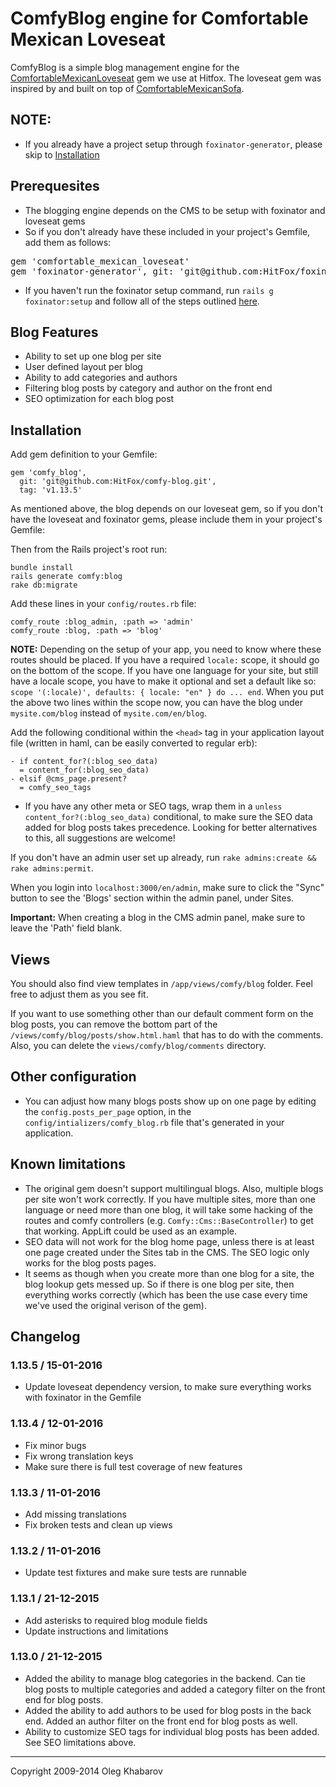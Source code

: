 # ComfyBlog engine for Comfortable Mexican Loveseat

ComfyBlog is a simple blog management engine for the [ComfortableMexicanLoveseat](https://github.com/HitFox/comfortable_mexican_loveseat) gem we use at Hitfox. The loveseat gem was inspired by and built on top of [ComfortableMexicanSofa](https://github.com/comfy/comfortable-mexican-sofa).

## **NOTE:**
* If you already have a project setup through `foxinator-generator`, please skip to [Installation](https://github.com/HitFox/comfy-blog#installation)

## Prerequesites
* The blogging engine depends on the CMS to be setup with foxinator and loveseat gems
* So if you don't already have these included in your project's Gemfile, add them as follows:
<pre>
gem 'comfortable_mexican_loveseat'
gem 'foxinator-generator', git: 'git@github.com:HitFox/foxinator-generator.git'
</pre>
* If you haven't run the foxinator setup command, run `rails g foxinator:setup` and follow all of the steps outlined [here](https://github.com/HitFox/foxinator-generator#usage).

## Blog Features

* Ability to set up one blog per site
* User defined layout per blog
* Ability to add categories and authors
* Filtering blog posts by category and author on the front end
* SEO optimization for each blog post

## Installation

Add gem definition to your Gemfile:

    gem 'comfy_blog',
      git: 'git@github.com:HitFox/comfy-blog.git',
      tag: 'v1.13.5'

As mentioned above, the blog depends on our loveseat gem, so if you don't have the loveseat and foxinator gems, please include them in your project's Gemfile:

Then from the Rails project's root run:

    bundle install
    rails generate comfy:blog
    rake db:migrate

Add these lines in your `config/routes.rb` file:

    comfy_route :blog_admin, :path => 'admin'
    comfy_route :blog, :path => 'blog'

**NOTE:** Depending on the setup of your app, you need to know where these routes should be placed. If you have a required `locale:` scope, it should go on the bottom of the scope. If you have one language for your site, but still have a locale scope, you have to make it optional and set a default like so: `scope '(:locale)', defaults: { locale: "en" } do ... end`. When you put the above two lines within the scope now, you can have the blog under `mysite.com/blog` instead of `mysite.com/en/blog`.

Add the following conditional within the `<head>` tag in your application layout file (written in haml, can be easily converted to regular erb):

    - if content_for?(:blog_seo_data)
      = content_for(:blog_seo_data)
    - elsif @cms_page.present?
      = comfy_seo_tags

* If you have any other meta or SEO tags, wrap them in a `unless content_for?(:blog_seo_data)` conditional, to make sure the SEO data added for blog posts takes precedence. Looking for better alternatives to this, all suggestions are welcome!

If you don't have an admin user set up already, run `rake admins:create && rake admins:permit`.

When you login into `localhost:3000/en/admin`, make sure to click the "Sync" button to see the 'Blogs' section within the admin panel, under Sites.

**Important:** When creating a blog in the CMS admin panel, make sure to leave the 'Path' field blank.

## Views
You should also find view templates in `/app/views/comfy/blog` folder. Feel free to adjust them as you see fit.

If you want to use something other than our default comment form on the blog posts, you can remove the bottom part of the `/views/comfy/blog/posts/show.html.haml` that has to do with the comments. Also, you can delete the `views/comfy/blog/comments` directory.

## Other configuration

* You can adjust how many blogs posts show up on one page by editing the `config.posts_per_page` option, in the `config/intializers/comfy_blog.rb` file that's generated in your application.

## Known limitations

* The original gem doesn't support multilingual blogs. Also, multiple blogs per site won't work correctly. If you have multiple sites, more than one language or need more than one blog, it will take some hacking of the routes and comfy controllers (e.g. `Comfy::Cms::BaseController`) to get that working. AppLift could be used as an example.
* SEO data will not work for the blog home page, unless there is at least one page created under the Sites tab in the CMS. The SEO logic only works for the blog posts pages.
* It seems as though when you create more than one blog for a site, the blog lookup gets messed up. So if there is one blog per site, then everything works correctly (which has been the use case every time we've used the original verison of the gem).

## Changelog

### 1.13.5 / 15-01-2016
* Update loveseat dependency version, to make sure everything works with foxinator in the Gemfile

### 1.13.4 / 12-01-2016
* Fix minor bugs
* Fix wrong translation keys
* Make sure there is full test coverage of new features

### 1.13.3 / 11-01-2016
* Add missing translations
* Fix broken tests and clean up views

### 1.13.2 / 11-01-2016
* Update test fixtures and make sure tests are runnable

### 1.13.1 / 21-12-2015
* Add asterisks to required blog module fields
* Update instructions and limitations

### 1.13.0 / 21-12-2015

* Added the ability to manage blog categories in the backend. Can tie blog posts to multiple categories and added a category filter on the front end for blog posts.
* Added the ability to add authors to be used for blog posts in the back end. Added an author filter on the front end for blog posts as well.
* Ability to customize SEO tags for individual blog posts has been added. See SEO limitations above.

---

Copyright 2009-2014 Oleg Khabarov
